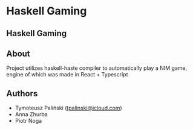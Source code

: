 # Haskell Gaming
## Haskell Gaming

## About
Project utilizes haskell-haste compiler to automatically play a NIM game, engine of which was made in React + Typescript

## Authors
* Tymoteusz Paliński (tpalinski@icloud.com)
* Anna Zhurba
* Piotr Noga

